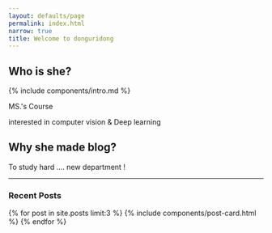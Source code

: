 ```yaml
---
layout: defaults/page
permalink: index.html
narrow: true
title: Welcome to donguridong
---
```


## Who is she?

{% include components/intro.md %}

MS.'s Course

interested in computer vision & Deep learning

## Why she made blog?

To study hard .... new department !



<hr />

### Recent Posts

{% for post in site.posts limit:3 %}
{% include components/post-card.html %}
{% endfor %}


